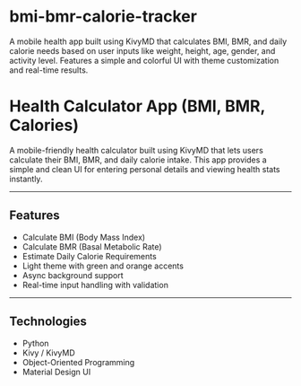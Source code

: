 # bmi-bmr-calorie-tracker
A mobile health app built using KivyMD that calculates BMI, BMR, and daily calorie needs based on user inputs like weight, height, age, gender, and activity level. Features a simple and colorful UI with theme customization and real-time results.


# Health Calculator App (BMI, BMR, Calories)

A mobile-friendly health calculator built using KivyMD that lets users calculate their BMI, BMR, and daily calorie intake. This app provides a simple and clean UI for entering personal details and viewing health stats instantly.

---

## Features

- Calculate BMI (Body Mass Index)
- Calculate BMR (Basal Metabolic Rate)
- Estimate Daily Calorie Requirements
- Light theme with green and orange accents
- Async background support
- Real-time input handling with validation

---

## Technologies

- Python
- Kivy / KivyMD
- Object-Oriented Programming
- Material Design UI
